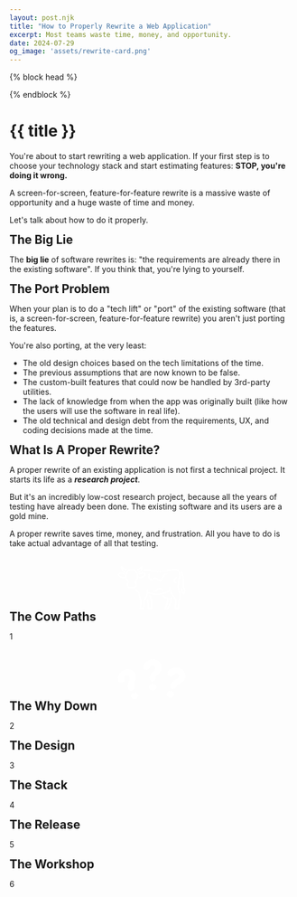 ```yaml
---
layout: post.njk
title: "How to Properly Rewrite a Web Application"
excerpt: Most teams waste time, money, and opportunity.
date: 2024-07-29
og_image: 'assets/rewrite-card.png'
---
```

{% block head %}
<style>
    .svg-holder {
        text-align: center; 
        margin: 2rem 0 0 0;
    }

    div ~ h2 {
        margin: 0 !important;
    }
</style>
{% endblock %}
# {{ title }}

You're about to start rewriting a web application. If your first step is to choose your technology stack and start estimating features: **STOP, you're doing it wrong.**

A screen-for-screen, feature-for-feature rewrite is a massive waste of opportunity and a huge waste of time and money.

Let's talk about how to do it properly.

## The Big Lie
The <b>big lie</b> of software rewrites is: "the requirements are already there in the existing software". If you think that, you're lying to yourself.

## The Port Problem
When your plan is to do a "tech lift" or "port" of the existing software (that is, a screen-for-screen, feature-for-feature rewrite) you aren't just porting the features.

You're also porting, at the very least:
- The old design choices based on the tech limitations of the time.
- The previous assumptions that are now known to be false.
- The custom-built features that could now be handled by 3rd-party utilities.
- The lack of knowledge from when the app was originally built (like how the users will use the software in real life).
- The old technical and design debt from the requirements, UX, and coding decisions made at the time.

## What Is A Proper Rewrite?
A proper rewrite of an existing application is not first a technical project. It starts its life as a <em><strong>research project</strong></em>.

But it's an incredibly low-cost research project, because all the years of testing have already been done. The existing software and its users are a gold mine.

A proper rewrite saves time, money, and frustration. All you have to do is take actual advantage of all that testing.

<div class="svg-holder">
<svg id="Layer_2" xmlns="http://www.w3.org/2000/svg" viewBox="0 0 2268.09 1447.81" style="max-width: 120px;"><defs><style>.cls-1{fill:#ffffff;}</style></defs><g id="_Ñëîé_1"><path class="cls-1" d="M2022.45,1447.81h-101.78c-7.36,0-14.35-3.24-19.1-8.87-4.75-5.62-6.78-13.05-5.55-20.31.11-.65,11.16-66.29,18.48-137.95,11.83-115.85,4.54-154.06.37-165.68-77.53-77.84-123.26-156.55-148.07-209.18-12.3-26.11-20.82-48.51-26.52-65.47-19.44,12.25-47.86,28.91-83.28,46.16-63.3,30.84-161.97,69.44-272.54,78.26-109.7,8.75-213.33-6.8-280.94-21.38-39.97-8.62-72.16-17.81-93.49-24.52-21.12,109.06-79.62,198.68-97.37,224-.26,142.79-38.48,280.78-40.14,286.69-3.03,10.79-12.86,18.25-24.07,18.25h-96.32c-7.14,0-13.94-3.05-18.68-8.39-4.74-5.33-6.98-12.44-6.15-19.53,6.67-56.78,22.22-214.75,14.14-263.43-11.06-63.83-22.22-100.02-33.01-135.02-11.31-36.68-22.02-71.43-30.03-131.19-73.6-61.72-91.74-90.57-91.74-90.57-14.32-24.12,22.78-48.82,43.67-24.36,0,0,14.79,22.46,87.56,82.75,4.91,4.07,8.08,9.86,8.86,16.19,7.59,61.51,17.72,94.38,29.45,132.44,10.73,34.82,22.9,74.29,34.51,141.33,0,.05.02.11.03.16,8.64,51.85-4.38,189.88-10.71,249.61h49.01c10.41-42.67,34.52-153.58,33.58-262.75-.05-5.5,1.72-10.86,5.03-15.25.81-1.08,82.06-110.63,97.5-237.13.93-7.62,5.32-14.4,11.89-18.37,6.58-3.97,14.61-4.7,21.8-1.97.44.17,46.3,17.38,116.2,32.39,64.1,13.76,162.18,28.43,265.43,20.2,102.33-8.16,194.36-44.12,253.55-72.85,64.71-31.41,105.45-61.31,105.85-61.61,6.84-5.06,15.8-6.29,23.75-3.26,7.95,3.03,13.83,9.88,15.58,18.21.07.32,8.11,37.09,33.58,90.73,23.43,49.34,66.85,123.53,140.67,196.75,1.89,1.87,3.47,4.04,4.67,6.4,9.36,18.38,20.16,58.76,6.07,196.71-4.47,43.76-10.3,85.29-14.3,111.79h51.05c20.4-134.94,53.53-372.34,51.27-428.93-2.2-55.06-18.73-109.8-37.88-173.19-6.49-21.5-13.21-43.73-19.63-66.95-10.02-36.22,2.4-100.69,18.12-182.31,26.78-139.03,63.45-329.44-20.39-390.12-52.74-38.18-123.84-22.75-231.46.61-63.22,13.72-134.88,29.27-221.65,38.28-66.75,6.93-124.05,9.69-174.13,9.69-112.32,0-188.31-13.89-253.33-25.77-76.47-13.97-136.88-25.01-227.63-9.25-13.61,2.36-26.55-6.75-28.91-20.35-2.36-13.6,6.75-26.55,20.35-28.91,99.53-17.28,167.02-4.95,245.17,9.33,90.87,16.6,203.95,37.27,413.3,15.53,84.03-8.73,154.25-23.96,216.21-37.41,56.62-12.29,105.52-22.9,148.83-24.65,50.26-2.03,89.21,8.27,122.55,32.4,50,36.19,73.75,101.01,72.58,198.14-.94,78.52-17.66,165.34-32.41,241.94-12.74,66.17-25.92,134.59-19.03,159.53,6.26,22.65,12.89,44.6,19.3,65.82,19.3,63.88,37.52,124.23,39.97,185.64,3.17,79.38-52.66,444.23-55.04,459.72-1.87,12.2-12.37,21.21-24.71,21.21Z"/><path class="cls-1" d="M1671.44,1447.81h-87.47c-8.54,0-16.48-4.36-21.07-11.55-4.59-7.2-5.2-16.24-1.6-23.98,22.87-49.28,81.86-190.79,80.16-252.87-.38-13.8,10.5-25.3,24.3-25.68.23,0,.47,0,.7,0,13.49,0,24.61,10.75,24.98,24.31,1.02,37.09-13.1,95-41.97,172.11-9.72,25.95-19.42,49.58-27.13,67.66h36.57c9.22-15.42,28.56-51.96,51.05-100.97,28.28-61.64,46.63-110.95,49.1-131.89,1.61-13.71,14.03-23.51,27.75-21.91,13.71,1.61,23.52,14.04,21.91,27.75-4.44,37.76-37.91,113.87-57.46,155.88-12.74,27.37-25.96,54.02-37.23,75.04-5.55,10.35-10.3,18.71-14.11,24.85-5.82,9.38-11.03,16.8-20.56,19.98-2.55.85-5.22,1.29-7.91,1.29Z"/><path class="cls-1" d="M2205.12,952.75c-6.99,0-13.71-2.93-18.47-8.16-9.61-10.54-58.02-64.83-67.7-98.98-15.24-53.73,6.57-97.46,6.57-97.46,11.95-26.24,55.95-6.99,44.55,22.71,0,0-12.72,26.89-3.01,61.11,3.13,11.03,17.5,31.67,32.84,50.97,8.64-19.14,17.04-41.92,18.01-58.85,3.48-60.89-40.12-103.91-40.56-104.34-5.31-5.15-8.06-12.38-7.53-19.75.13-1.84,13.05-185.43-6.69-312.33-10.09-64.87-26.74-118.77-49.49-160.19-6.65-12.1-2.22-27.3,9.88-33.95,12.1-6.64,27.3-2.22,33.95,9.88,25.56,46.53,44.08,105.94,55.07,176.57,18.03,115.96,10.42,270.71,7.85,312.87,16.43,19.45,51.17,68.72,47.44,134.08-2.65,46.36-37.17,106.69-41.1,113.42-4.01,6.87-11.05,11.42-18.96,12.26-.88.09-1.76.14-2.63.14Z"/><path class="cls-1" d="M187.59,409.89c-32.53,0-63.32-6.49-91.79-19.38-28.27-12.8-53.6-32.11-71.33-54.38-20.63-25.93-28.76-52.42-22.3-72.7,7.17-22.49,31.27-42.49,62.89-52.2,24.24-7.45,88.19-18.81,158.27,36.29,10.85,8.53,12.73,24.25,4.2,35.11-8.53,10.85-24.25,12.73-35.1,4.2-51.51-40.5-95.96-32.93-112.69-27.8-19.14,5.88-28.13,15.6-29.75,19.14,0,4.13,4.92,19.05,22.23,36.49,15.28,15.4,58.74,50.57,132.03,44.53,13.76-1.14,25.84,9.1,26.97,22.86,1.13,13.76-9.1,25.84-22.86,26.97-6.99.58-13.92.86-20.77.86Z"/><path class="cls-1" d="M232.8,231.28c-3.59,0-7.23-.78-10.69-2.42-51.87-24.6-82.78-66.12-99.57-96.62-18.34-33.31-29.11-70.96-27.45-95.92,1.61-24.2,14.97-32,22.78-34.5,17.11-5.47,32.06,5.38,36.98,8.95,7.25,5.26,15.24,12.56,24.48,21.01,24.97,22.82,59.17,54.07,107.67,73.21,12.84,5.07,19.15,19.59,14.08,32.43-5.07,12.84-19.59,19.15-32.43,14.08-53.05-20.94-91.09-53.76-117.28-77.56,2.87,8.76,6.89,18.72,12.44,29.44,13.3,25.7,37.93,60.49,79.73,80.31,12.48,5.92,17.79,20.82,11.88,33.3-4.28,9.02-13.25,14.29-22.61,14.29Z"/><path class="cls-1" d="M743.1,409.61c-6.04,0-12.14-.22-18.29-.67-13.77-1-24.12-12.98-23.12-26.75,1-13.77,12.97-24.12,26.75-23.12,72.55,5.28,115.42-29.8,130.48-45.12,16.69-16.99,21.86-31.49,21.8-36.05-1.61-3.53-10.6-13.26-29.75-19.14-16.72-5.13-61.18-12.71-112.69,27.8-10.85,8.53-26.57,6.65-35.1-4.2-8.53-10.85-6.65-26.57,4.2-35.11,70.08-55.1,134.03-43.74,158.27-36.29,31.62,9.71,55.72,29.71,62.89,52.2,6.41,20.09-1.55,46.37-21.83,72.1-17.46,22.16-42.49,41.47-70.47,54.37-28.82,13.29-60.08,19.99-93.13,19.99Z"/><path class="cls-1" d="M703.43,231.28c-9.36,0-18.33-5.28-22.61-14.29-5.92-12.48-.6-27.38,11.88-33.3,41.57-19.71,64.97-54.41,77.29-80.05,4.48-9.33,7.82-18.08,10.26-25.96-22.99,23.23-57.43,54.13-107.34,73.83-12.84,5.07-27.36-1.23-32.43-14.08-5.07-12.84,1.23-27.36,14.08-32.43,49.02-19.35,80.46-52.21,101.26-73.96,7.74-8.09,14.42-15.08,20.8-20.22,12.29-9.91,24.47-13.02,36.21-9.27,7.99,2.56,21.65,10.69,23.36,36.42,1.71,25.68-8.21,63.18-25.28,95.55-15.86,30.08-45.53,71.05-96.79,95.36-3.46,1.64-7.11,2.42-10.69,2.42Z"/><path class="cls-1" d="M469.69,747.07c-9.5,0-19.66-.02-25.11-.03-36.68-.1-102.85-7.92-133.87-59.22-29.21-48.31-16.92-76.41-6.08-101.2,4.96-11.34,9.65-22.06,11.16-36.47-.29-48.14-16.41-69.78-35.05-94.81-23.21-31.16-49.52-66.47-33.2-145.08,31.72-152.85,85.16-207.02,204.22-207.02,2.73,0,5.56.03,8.41.08h10.81c2.85-.05,5.68-.08,8.41-.08,119.06,0,172.5,54.17,204.22,207.02,16.31,78.61-9.99,113.92-33.2,145.08-18.64,25.03-34.76,46.67-35.05,94.81,1.51,14.41,6.2,25.13,11.16,36.47,10.84,24.79,23.14,52.89-6.08,101.2-30.84,51.01-96.57,59-133,59.22-4.18.03-10.79.04-17.75.04ZM451.77,153.24c-83.37,0-125.57,24.14-155.26,167.19-11.75,56.6,3.39,76.92,24.34,105.05,20.02,26.87,44.93,60.31,44.96,125.85,0,.77-.03,1.54-.1,2.3-2.12,23.02-9.4,39.66-15.25,53.04-9.02,20.61-12.75,29.15,3.05,55.28,19.05,31.51,70.14,35.04,91.22,35.09,9.33.02,32.64.06,42.42,0,20.91-.13,71.6-3.8,90.52-35.09,15.8-26.14,12.07-34.67,3.05-55.28-5.85-13.37-13.13-30.02-15.25-53.04-.07-.77-.11-1.53-.1-2.3.03-65.54,24.94-98.98,44.96-125.85,20.95-28.13,36.09-48.45,24.34-105.05-29.69-143.05-71.89-167.19-155.26-167.19-2.49,0-5.07.03-7.68.08-.16,0-.33,0-.49,0h-11.29c-.16,0-.33,0-.49,0-2.61-.05-5.19-.08-7.68-.08Z"/><path class="cls-1" d="M990,910.71c-.91,0-1.84-.05-2.77-.15-13.72-1.51-23.62-13.86-22.11-27.59l9.38-85.14c1.51-13.72,13.87-23.62,27.59-22.11,13.72,1.51,23.62,13.86,22.11,27.59l-9.38,85.14c-1.41,12.79-12.24,22.27-24.82,22.27Z"/><path class="cls-1" d="M1754.73,825.57c-11.34,0-21.61-7.77-24.31-19.28l-18.46-78.49c-3.16-13.44,5.17-26.9,18.61-30.06,13.43-3.16,26.9,5.17,30.06,18.61l18.46,78.49c3.16,13.44-5.17,26.9-18.61,30.06-1.92.45-3.85.67-5.75.67Z"/><path class="cls-1" d="M1730.04,1117.51c-7.86,0-16.13-.3-24.75-.99-53.7-4.33-131.47-25.4-197.09-101.25-9.03-10.44-7.89-26.23,2.55-35.26,10.44-9.03,26.23-7.89,35.26,2.55,43.33,50.09,97.63,78.34,161.38,83.96,48.62,4.29,85-6.8,85.36-6.91,13.16-4.19,27.18,3.1,31.36,16.26,4.19,13.16-3.12,27.23-16.28,31.41-1.53.49-32.76,10.23-77.8,10.23Z"/><path class="cls-1" d="M1114.92,1447.81h-92.79c-6.79,0-13.28-2.76-17.99-7.64-4.71-4.88-7.23-11.48-6.99-18.26.06-1.62,5.39-164.02-30.79-268.15-4.53-13.04,2.37-27.29,15.41-31.82,13.04-4.53,27.29,2.37,31.82,15.41,30.56,87.96,34.01,208.13,33.92,260.46h43.82c2.22-40.92,6.4-130.93,6.76-232.7.27-76.71-40.48-153.58-40.89-154.35-6.52-12.16-1.96-27.31,10.19-33.85,12.15-6.54,27.29-2,33.84,10.14,1.93,3.57,47.18,88.56,46.86,178.22-.49,139.95-8.15,257.99-8.22,259.17-.86,13.14-11.78,23.36-24.95,23.36Z"/><path class="cls-1" d="M1414.46,508.38c-12.71,0-25.81-2.83-39.13-8.48-19.2-8.13-38.69-21.86-59.58-41.97-17.22-16.58-41.48-35.9-59.15-33.83-11.66,1.37-22.88,12.01-35.87,24.34-14.7,13.95-31.37,29.77-54.35,36.26-26.83,7.58-55.06.65-86.31-21.2-39.28-27.46-59.73-72.34-59.14-129.77.42-40.79,11.44-74.04,11.91-75.43,4.4-13.09,18.58-20.13,31.66-15.73,13.07,4.39,20.11,18.54,15.75,31.61h0c-.35,1.04-33.83,104.78,28.47,148.34,38.39,26.85,51.49,14.41,77.59-10.35,17-16.14,36.28-34.43,64.46-37.73,30.59-3.59,62.27,11.49,99.65,47.46,19.82,19.07,48.26,40.74,71.21,35.71,34.67-7.6,60.35-73.28,79.11-121.23,1.04-2.67,2.08-5.32,3.1-7.93,21.37-54.4,59.29-75.24,87.34-83.14,29.57-8.33,56.69-3.6,56.69-3.6,34,3.87,28.74,54.93-9.29,49.13,0,0-16.48-2.72-35.54,3.1-24.07,7.35-41.79,25.11-52.66,52.8-1.02,2.59-2.04,5.21-3.08,7.86-24.14,61.72-54.18,138.53-114.96,151.86-5.86,1.29-11.83,1.93-17.88,1.93Z"/><path class="cls-1" d="M1934.46,578.81s-15.97-4.43-31.31-14.49c-22.31-14.64-36.03-34.9-39.68-58.57-3.73-24.25,9.38-54.69,40.07-93.07,20.21-25.26,40.95-45.07,41.82-45.91,10-9.52,25.82-9.13,35.34.87,9.52,10,9.13,25.82-.86,35.34h0c-.19.18-19.47,18.63-37.57,41.32-31.22,39.14-29.48,53.26-29.39,53.84,3.6,23.38,34.62,32.41,34.62,32.41,38.83,12.33,19.38,60.8-13.05,48.27Z"/><path class="cls-1" d="M1223.58,868.14c-12.6,0-23.44-9.5-24.82-22.31-1.48-13.73,8.44-26.06,22.17-27.54,55.5-6,67.41-22.45,81.2-41.5,11.62-16.05,26.09-36.03,60.23-46.5,32.74-10.04,73.42-3.45,120.92,19.59,33.19,16.1,57.88,34.65,58.91,35.43,11.02,8.32,13.2,24,4.88,35.02-8.32,11.02-24,13.2-35.02,4.88-23.23-17.48-92.81-60.06-135.03-47.11-18.13,5.56-24.6,14.5-34.39,28.02-17.26,23.84-38.73,53.5-116.32,61.89-.91.1-1.82.15-2.72.15Z"/></g></svg>
</div>

## The Cow Paths
1

<div class="svg-holder">
<svg id="Layer_2" xmlns="http://www.w3.org/2000/svg" xmlns:xlink="http://www.w3.org/1999/xlink" viewBox="0 0 3642.02 2147.89" style="max-width: 120px;"><defs><style>.cls-1{fill:url(#Super_Soft_Black_Vignette-11);}.cls-2{fill:url(#Super_Soft_Black_Vignette-9);}.cls-3{fill:url(#Super_Soft_Black_Vignette-10);}.cls-4{fill:url(#Super_Soft_Black_Vignette-2);}.cls-5{fill:url(#Super_Soft_Black_Vignette-12);}.cls-6{fill:url(#Super_Soft_Black_Vignette);}.cls-7{fill:url(#Super_Soft_Black_Vignette-4);}.cls-8{fill:url(#Super_Soft_Black_Vignette-6);}.cls-9{fill:url(#Super_Soft_Black_Vignette-8);}.cls-10{fill:url(#Super_Soft_Black_Vignette-3);}.cls-11{fill:url(#Super_Soft_Black_Vignette-5);}.cls-12{fill:url(#Super_Soft_Black_Vignette-7);}</style><radialGradient id="Super_Soft_Black_Vignette" cx="489.11" cy="1114.63" fx="489.11" fy="1114.63" r="529.87" gradientUnits="userSpaceOnUse"><stop offset=".57" stop-color="#ffffff"/><stop offset=".8" stop-color="#ffffff"/><stop offset="1" stop-color="#ffffff"/></radialGradient><radialGradient id="Super_Soft_Black_Vignette-2" cx="489.11" cy="1114.67" fx="489.11" fy="1114.67" r="537.36" xlink:href="#Super_Soft_Black_Vignette"/><radialGradient id="Super_Soft_Black_Vignette-3" cx="902.49" cy="1960.48" fx="902.49" fy="1960.48" r="186.21" xlink:href="#Super_Soft_Black_Vignette"/><radialGradient id="Super_Soft_Black_Vignette-4" cx="902.49" cy="1960.48" fx="902.49" fy="1960.48" r="193.66" xlink:href="#Super_Soft_Black_Vignette"/><radialGradient id="Super_Soft_Black_Vignette-5" cx="1866.53" cy="598.36" fx="1866.53" fy="598.36" r="544.72" xlink:href="#Super_Soft_Black_Vignette"/><radialGradient id="Super_Soft_Black_Vignette-6" cx="1827.89" cy="512.39" fx="1827.89" fy="512.39" r="537.36" gradientTransform="translate(329.29 -612.3) rotate(22.4)" xlink:href="#Super_Soft_Black_Vignette"/><radialGradient id="Super_Soft_Black_Vignette-7" cx="1883.73" cy="1497.61" fx="1883.73" fy="1497.61" r="184.3" xlink:href="#Super_Soft_Black_Vignette"/><radialGradient id="Super_Soft_Black_Vignette-8" cx="2241.27" cy="1358.2" fx="2241.27" fy="1358.2" r="193.66" gradientTransform="translate(329.29 -612.3) rotate(22.4)" xlink:href="#Super_Soft_Black_Vignette"/><radialGradient id="Super_Soft_Black_Vignette-9" cx="3152.49" cy="1019.01" fx="3152.49" fy="1019.01" r="531.15" xlink:href="#Super_Soft_Black_Vignette"/><radialGradient id="Super_Soft_Black_Vignette-10" cx="3131.36" cy="212.48" fx="3131.36" fy="212.48" r="537.36" gradientTransform="translate(826.47 -1225.4) rotate(40.57)" xlink:href="#Super_Soft_Black_Vignette"/><radialGradient id="Super_Soft_Black_Vignette-11" cx="2830.86" cy="1883.88" fx="2830.86" fy="1883.88" r="185.48" xlink:href="#Super_Soft_Black_Vignette"/><radialGradient id="Super_Soft_Black_Vignette-12" cx="3544.74" cy="1058.3" fx="3544.74" fy="1058.3" r="193.66" gradientTransform="translate(826.47 -1225.4) rotate(40.57)" xlink:href="#Super_Soft_Black_Vignette"/></defs><g id="Layer_1-2"><path class="cls-6" d="M610.25,1645.35c-72.16-60.76-69.46-164.04-67.71-231.13,2.61-100.11,37.93-183.78,37.93-183.78,28.73-60.03,47.78-111.75,57.21-155.14,9.4-43.39,5.24-84.6-12.5-123.6-43.23-94.99-105.63-123.94-187.19-86.82-20.92,9.52-37.66,22.31-50.23,38.37-13.99,17.87-19.45,35.43-22.14,44.79-23.33,81.32-5.87,138.81-31.2,196.87-24.39,55.9-75.4,82.41-87.73,88.39-55.48,26.91-133.98,29.08-184.64-11.28-66.25-52.78-55.88-155.18-50.59-207.39,16.18-159.65,124.78-346.43,316.58-429.06,24.66-10.62,255.32-105.78,447.82,17.63,107.5,68.92,154.37,175.1,161.14,189.97,23.71,52.1,34.92,104.22,33.63,156.31-1.28,52.11-14.68,110.86-40.2,176.27l-62.37,149.98c-12.7,27.07-27.77,69.68-22.67,120.01,5.23,51.58,26.76,62.91,31.15,105.42,6.56,63.5-29.68,152.19-104.49,179.39-60,21.81-124.11-3.45-161.8-35.18Z"/><path class="cls-4" d="M724.61,1696.28c-47.36,0-91.36-21.75-119.2-45.19h0c-33.2-27.96-54.17-66.39-64.1-117.5-8.28-42.61-7.17-85.28-6.27-119.57,2.61-100.05,37.05-183.01,38.52-186.5l.15-.33c28.32-59.17,47.37-110.82,56.64-153.5,9.01-41.6,4.97-81.6-12-118.9-41.54-91.29-99.52-118.48-177.26-83.1-19.71,8.97-35.67,21.14-47.43,36.16-12.2,15.59-17.54,30.76-20.83,42.24-10.97,38.24-12.7,70.5-14.37,101.71-1.78,33.26-3.46,64.67-17.17,96.09-23.9,54.77-71.83,82.68-91.33,92.14-29.43,14.27-64.11,21.5-97.66,20.33-37.03-1.28-69.85-12.52-94.93-32.5-30.17-24.03-48.63-60.64-54.88-108.81-5.14-39.58-1.14-79.07,1.51-105.2,8.51-84.02,41.8-171.71,93.72-246.92,58.07-84.11,136.69-149.22,227.35-188.28,17.33-7.46,80.29-32.55,163.08-42.01,49.22-5.62,96.73-4.67,141.23,2.82,54.89,9.25,105.54,28.56,150.52,57.4,45.34,29.07,85.41,67.89,119.11,115.38,17.52,24.69,32.47,50.59,44.45,76.99l.37.81c24.07,52.9,35.61,106.59,34.3,159.6-1.29,52.72-14.99,112.88-40.71,178.81l-.06.15-62.44,150.13-.07.15c-18.42,39.28-25.82,78.33-22,116.07,2.62,25.85,9.54,41.14,16.24,55.94,6.24,13.79,12.7,28.06,14.91,49.47,3.54,34.31-4.68,73.51-22.55,107.56-20.11,38.31-50.95,66.6-86.84,79.64-16.71,6.08-33.56,8.7-50,8.7ZM587.32,1233.51c-2.17,5.2-34.77,84.85-37.28,180.91-1.73,66.41-4.35,166.76,65.04,225.2h0c19.68,16.57,44.41,29.42,69.64,36.17,29.57,7.91,58.88,7.12,84.77-2.29,41.48-15.08,65.68-47.76,78.68-72.52,16.54-31.5,24.16-67.6,20.91-99.05-1.96-18.99-7.64-31.54-13.65-44.83-6.86-15.15-14.63-32.32-17.5-60.61-4.1-40.42,3.73-82.07,23.27-123.8l62.28-149.75c25.07-64.28,38.41-122.7,39.66-173.66,1.26-50.72-9.83-102.2-32.96-153.02l-.37-.82c-16.28-35.89-64.26-125.85-157.99-185.94-43.27-27.74-92.02-46.32-144.91-55.23-43.11-7.26-89.22-8.17-137.04-2.71-80.76,9.23-142,33.63-158.85,40.89-88.08,37.94-164.48,101.23-220.95,183.02-50.51,73.16-82.88,158.36-91.14,239.91-2.58,25.44-6.47,63.89-1.56,101.76,5.73,44.17,22.34,77.49,49.36,99.01,22.54,17.96,52.31,28.07,86.1,29.24,31.14,1.07,63.32-5.61,90.59-18.84,18-8.73,62.23-34.46,84.13-84.65,12.62-28.93,14.16-57.64,15.94-90.89,1.63-30.55,3.49-65.17,14.93-105.04,2.15-7.51,7.88-27.46,23.44-47.34,13.26-16.94,31.1-30.59,53.03-40.57,42.67-19.42,81.11-21.47,114.23-6.11,32.72,15.18,60.61,47.7,82.89,96.65,18.34,40.3,22.72,83.47,13.01,128.3-9.51,43.78-28.92,96.47-57.69,156.62Z"/><path class="cls-10" d="M726.51,2040.55c-21.12-46.4-21.69-92.13-1.68-137.22,20-45.06,55.1-79.03,105.29-101.87,50.19-22.84,98.84-26.98,145.97-12.47,47.15,14.53,81.27,44.99,102.39,91.39,21.13,46.43,21.67,92.16,1.65,137.23-20.01,45.09-55.1,79.03-105.29,101.87-50.19,22.84-98.85,27.02-145.97,12.47-47.13-14.51-81.24-44.98-102.36-91.4Z"/><path class="cls-7" d="M884.39,2147.89c-19.53,0-38.8-2.92-57.74-8.77-49.02-15.09-85.02-47.21-106.98-95.46-21.95-48.23-22.52-96.46-1.71-143.37,20.68-46.59,57.36-82.13,109.04-105.65,51.65-23.5,102.55-27.82,151.28-12.82,49.07,15.12,85.07,47.24,107.01,95.45,21.95,48.24,22.52,96.48,1.68,143.38-20.67,46.58-57.36,82.13-109.04,105.65-31.59,14.38-62.89,21.58-93.55,21.58ZM733.33,2037.45c10.08,22.16,23.41,40.72,39.6,55.18,16.17,14.44,35.73,25.26,58.15,32.16,45.07,13.91,92.4,9.83,140.66-12.13,48.24-21.95,82.4-54.95,101.54-98.08,9.52-21.44,14.22-43.3,13.96-64.98-.26-21.72-5.5-43.96-15.58-66.11-10.07-22.14-23.4-40.7-39.6-55.16-16.17-14.44-35.74-25.26-58.17-32.17-45.12-13.89-92.44-9.8-140.65,12.13-48.24,21.95-82.4,54.95-101.54,98.08-9.52,21.45-14.21,43.31-13.94,64.99.27,21.71,5.51,43.94,15.59,66.09Z"/><path class="cls-11" d="M1733.64,1094.9c-43.55-83.68-1.7-178.13,25.5-239.49,40.57-91.55,105.12-155.45,105.12-155.45,49.44-44.55,86.77-85.1,112.02-121.63,25.23-36.53,37.09-76.22,35.55-119.04-3.76-104.29-50.42-154.84-139.97-151.61-22.97.83-43.32,6.27-61.06,16.33-19.74,11.19-31.49,25.34-37.54,32.97-52.56,66.29-58.33,126.1-103.88,170.12-43.86,42.38-101.12,47.45-114.8,48.28-61.55,3.73-134.95-24.18-166.4-80.8-41.13-74.05,7.49-164.77,32.28-211.02C1496.26,142.12,1667.85,10.83,1876.67,7.54c26.85-.42,276.36-.49,407.29,186.99,73.12,104.69,75.98,220.72,76.57,237.05,2.06,57.2-7.44,109.66-28.49,157.33-21.04,47.69-55.83,96.9-104.35,147.65l-114.83,114.89c-22.06,20.19-52.23,53.84-66.7,102.31-14.82,49.68.76,68.35-11.38,109.34-18.14,61.21-85.44,129.39-164.97,126.02-63.78-2.7-113.43-50.49-136.18-94.2Z"/><path class="cls-8" d="M1875.31,1196.71c-1.94,0-3.87-.04-5.81-.12-68.97-2.92-119.88-54.74-142.51-98.23-20.04-38.5-24.77-82.02-14.48-133.06,8.58-42.55,25.88-81.58,39.77-112.93,40.55-91.51,104.01-155.08,106.69-157.74l.26-.25c48.73-43.91,86.04-84.39,110.87-120.32,24.18-35.02,35.7-73.55,34.22-114.5-3.61-100.23-46.86-147.48-132.2-144.39-21.64.78-41.03,5.95-57.63,15.36-17.22,9.76-27.94,21.75-35.36,31.11-24.72,31.17-38.61,60.34-52.05,88.56-14.32,30.07-27.85,58.47-52.5,82.29-42.97,41.53-97.93,49.06-119.56,50.38-32.65,1.98-67.46-4.56-98.04-18.42-33.74-15.3-59.81-38.2-75.38-66.23-18.73-33.72-21.85-74.6-9.27-121.52,10.34-38.55,29.09-73.53,41.49-96.68,39.89-74.43,104.09-142.82,180.76-192.56C1680.35,31.82,1777.84,1.59,1876.55.04c18.87-.29,86.63.5,166.79,23.32,47.64,13.56,91.21,32.55,129.5,56.44,47.23,29.47,86.68,66.63,117.28,110.43,30.84,44.15,53.09,95.31,66.14,152.06,6.78,29.5,10.74,59.15,11.75,88.12l.03.89c2.09,58.08-7.7,112.12-29.12,160.63-21.29,48.25-56.88,98.65-105.79,149.8l-.12.12-114.95,115.01-.12.11c-32,29.29-53.73,62.58-64.57,98.92-7.43,24.9-6.86,41.68-6.31,57.9.51,15.13,1.04,30.78-5.07,51.42-9.8,33.07-32.34,66.18-61.84,90.85-31.51,26.35-68.52,40.66-104.83,40.66ZM1869.42,705.39c-3.08,3.1-64.8,65.9-103.43,153.05-26.91,60.73-67.59,152.51-25.7,232.99,11.88,22.82,29.85,44.12,50.6,59.98,24.32,18.58,51.72,29.02,79.24,30.19,44.11,1.87,78.93-19.12,100.38-37.06,27.3-22.82,48.1-53.29,57.08-83.6,5.42-18.31,4.96-32.08,4.46-46.65-.56-16.62-1.2-35.46,6.92-62.7,11.62-38.94,34.73-74.46,68.69-105.58l114.66-114.71c47.67-49.87,82.27-98.8,102.85-145.43,20.49-46.41,29.86-98.24,27.85-154.03l-.03-.91c-1.37-39.38-11.45-140.84-75.19-232.11-29.43-42.14-67.42-77.9-112.92-106.3-37.09-23.15-79.37-41.56-125.66-54.74-78.18-22.25-144.11-23.04-162.44-22.75-95.89,1.51-190.65,30.9-274.03,85-74.58,48.39-136.98,114.82-175.7,187.06-12.08,22.54-30.34,56.6-40.23,93.48-11.54,43.02-8.88,80.15,7.89,110.35,13.99,25.19,37.67,45.89,68.46,59.85,28.39,12.87,60.68,18.95,90.94,17.11,19.97-1.21,70.67-8.14,110.04-46.19,22.7-21.94,35.06-47.9,49.38-77.96,13.15-27.62,28.06-58.92,53.84-91.43,4.85-6.12,17.75-22.38,39.72-34.84,18.72-10.61,40.41-16.43,64.49-17.3,46.87-1.68,83.17,11.06,107.94,37.89,24.47,26.51,37.86,67.2,39.8,120.94,1.59,44.25-10.81,85.83-36.87,123.57-25.47,36.85-63.5,78.17-113.03,122.81Z"/><path class="cls-12" d="M1690.5,1504.58c-1.84-50.95,15.06-93.44,50.75-127.5,35.66-34.04,81.06-52.06,136.17-54.05,55.11-1.99,101.66,12.72,139.71,44.1,38.05,31.41,57.99,72.57,59.83,123.52,1.84,50.98-15.09,93.47-50.78,127.5-35.69,34.06-81.06,52.06-136.17,54.05-55.11,1.99-101.69-12.7-139.71-44.1-38.05-31.38-57.96-72.54-59.8-123.52Z"/><path class="cls-9" d="M1880.37,1679.87c-52.55,0-97.87-15.45-134.85-46-39.57-32.64-60.61-76.05-62.52-129.03-1.91-52.95,15.95-97.77,53.07-133.2,36.87-35.19,84.34-54.07,141.08-56.12,56.7-2.05,105.41,13.37,144.75,45.81,39.6,32.68,60.64,76.1,62.55,129.03,1.91,52.96-15.95,97.78-53.1,133.2-36.87,35.19-84.33,54.07-141.08,56.12-3.33.12-6.63.18-9.9.18ZM1886.99,1330.35c-3.07,0-6.17.06-9.29.17-52.96,1.91-97.12,19.4-131.26,51.98-16.97,16.2-29.64,34.62-37.66,54.77-8.03,20.17-11.65,42.73-10.78,67.04.88,24.33,6.12,46.57,15.58,66.11,9.44,19.51,23.41,36.97,41.5,51.89,36.37,30.04,81.68,44.31,134.66,42.39,52.96-1.91,97.13-19.4,131.26-51.98,16.98-16.19,29.65-34.61,37.67-54.75,8.04-20.18,11.67-42.74,10.79-67.06-.88-24.31-6.12-46.54-15.59-66.09-9.45-19.51-23.42-36.98-41.52-51.92-34.27-28.26-76.41-42.56-125.37-42.56Z"/><path class="cls-2" d="M2813.81,1454.45c-15.29-93.09,53.92-169.78,98.89-219.61,67.09-74.34,148.34-114.94,148.34-114.94,60.86-26.92,108.97-53.81,144.35-80.64,35.36-26.84,59.01-60.86,70.89-102.02,28.94-100.27.37-162.84-85.73-187.69-22.08-6.37-43.12-7.55-63.11-3.52-22.25,4.48-37.82,14.26-45.95,19.63-70.61,46.6-94.74,101.63-151.74,129.25-54.88,26.6-110.88,13.56-124.13,10.09-59.64-15.64-120.69-65.04-132.92-128.65-16-83.18,58.48-154.22,96.45-190.44,116.12-110.75,320.09-182.01,519.53-120.03,25.64,7.97,262.74,85.69,328.7,304.64,36.83,122.27,3.39,233.41-1.14,249.1-15.87,55-41.26,101.88-76.11,140.61-34.86,38.75-83.25,74.66-145.18,107.76l-144.92,73.36c-27.25,12.31-66.41,34.87-95.27,76.42-29.57,42.58-20.59,65.19-44.9,100.34-36.32,52.5-121.52,96.3-196.04,68.31-59.76-22.45-92.04-83.34-100.02-131.96Z"/><path class="cls-3" d="M2962.88,1602.55c-18,0-35.47-3.03-51.69-9.13-64.63-24.28-96.84-89.38-104.79-137.76-7.04-42.83,2.03-85.66,27.72-130.94,21.42-37.75,50.02-69.44,73-94.91,67.27-74.54,147.19-114.94,150.56-116.62l.32-.15c60-26.53,108.06-53.37,142.86-79.76,33.9-25.74,56.85-58.75,68.21-98.13,27.82-96.37,1.45-154.72-80.6-178.41-20.81-6.01-40.84-7.14-59.55-3.37-19.41,3.91-33.33,11.96-43.29,18.53-33.2,21.91-55.5,45.3-77.06,67.92-22.98,24.11-44.69,46.87-75.54,61.82-53.78,26.06-108.34,16.09-129.3,10.59-31.64-8.3-62.68-25.37-87.41-48.07-27.29-25.05-44.92-54.94-50.97-86.42-7.28-37.88,2.5-77.7,29.08-118.35,21.84-33.41,50.56-60.8,69.56-78.93,61.11-58.29,143.43-103.25,231.78-126.61,98.82-26.13,200.88-24.45,295.15,4.84,18.01,5.6,82.16,27.49,151.21,74.15,41.04,27.74,76.52,59.36,105.45,94,35.68,42.73,61.59,90.33,77.01,141.49,15.53,51.56,20.73,107.11,15.44,165.1-2.75,30.15-8.24,59.55-16.31,87.4l-.25.85c-16.12,55.84-42.27,104.13-77.75,143.54-35.27,39.2-84.8,76-147.22,109.35l-.15.08-145.07,73.44-.15.07c-39.54,17.86-70.56,42.71-92.19,73.86-14.82,21.34-19.51,37.46-24.04,53.05-4.23,14.54-8.6,29.57-20.85,47.28-19.62,28.37-51.36,52.8-87.08,67.04-21.95,8.75-44.4,13.15-66.07,13.15ZM3064.24,1126.68c-3.86,1.96-81.99,42.28-145.98,113.18-44.51,49.32-111.76,123.84-97.05,213.37,4.17,25.38,14.6,51.23,29.38,72.76,17.32,25.24,40.1,43.7,65.88,53.39,41.32,15.52,80.96,6.44,106.93-3.92,33.05-13.17,62.32-35.64,80.3-61.64,10.86-15.7,14.71-28.93,18.78-42.93,4.65-15.97,9.91-34.06,26.13-57.42,23.17-33.37,56.21-59.92,98.19-78.91l144.7-73.25c60.84-32.52,108.98-68.23,143.06-106.12,33.94-37.71,59-84.03,74.48-137.67l.25-.87c10.97-37.85,33.03-137.39.92-243.99-14.83-49.21-39.78-95.04-74.16-136.2-28.02-33.55-62.45-64.23-102.33-91.18-67.35-45.51-129.74-66.81-147.26-72.26-91.58-28.46-190.78-30.07-286.87-4.67-85.95,22.72-165.95,66.39-225.26,122.96-18.51,17.65-46.47,44.32-67.36,76.28-24.37,37.28-33.42,73.39-26.9,107.31,5.44,28.3,21.48,55.34,46.39,78.21,22.96,21.08,51.75,36.92,81.07,44.61,19.35,5.07,69.68,14.3,118.96-9.58,28.41-13.77,48.25-34.58,71.22-58.68,21.11-22.14,45.04-47.24,79.66-70.09,6.52-4.3,23.84-15.73,48.6-20.72,21.1-4.25,43.52-3.01,66.67,3.67,45.04,13,75.57,36.44,90.75,69.65,14.99,32.81,15.02,75.65.11,127.32-12.28,42.55-37.03,78.18-73.56,105.92-35.69,27.07-84.7,54.47-145.68,81.45Z"/><path class="cls-1" d="M2645.09,1830.26c14.14-48.98,43.44-84.09,87.97-105.33,44.49-21.22,93.25-24.2,146.23-8.9,52.98,15.29,92.63,43.78,119,85.46,26.36,41.7,32.48,87.03,18.34,136.01-14.15,49.01-43.48,84.11-88,105.32-44.53,21.24-93.25,24.2-146.23,8.9-52.98-15.29-92.66-43.76-119-85.46-26.37-41.68-32.46-87-18.31-136.01Z"/><path class="cls-5" d="M2846.64,2068.78c-21.42,0-43.56-3.28-66.32-9.85-54.58-15.75-96.05-45.58-123.26-88.66-27.43-43.35-33.88-91.15-19.18-142.09h0c14.7-50.91,45.63-87.92,91.95-110.02,46-21.94,96.99-25.08,151.54-9.34,54.52,15.74,95.99,45.56,123.25,88.65,27.43,43.4,33.9,91.21,19.21,142.1-14.7,50.92-45.64,87.93-91.98,110.01-26.81,12.79-55.31,19.19-85.22,19.19ZM2652.3,1832.34c-6.75,23.39-8.71,46.16-5.81,67.67,2.89,21.48,10.71,42.42,23.25,62.24,25.19,39.88,63.79,67.56,114.74,82.26,50.92,14.7,98.33,11.85,140.92-8.47,21.18-10.09,38.96-23.64,52.86-40.28,13.93-16.67,24.41-36.97,31.16-60.35,6.75-23.37,8.69-46.13,5.79-67.65-2.9-21.48-10.72-42.44-23.26-62.27-25.24-39.89-63.84-67.57-114.74-82.26-50.92-14.7-98.33-11.85-140.92,8.47-21.18,10.1-38.96,23.66-52.85,40.3-13.92,16.66-24.39,36.96-31.14,60.34h0Z"/></g></svg></div>

## The Why Down
2

## The Design
3

## The Stack
4

## The Release
5

## The Workshop
6